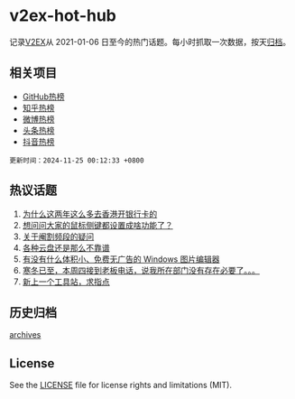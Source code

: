 # v2ex-hot-hub

 记录[V2EX](https://www.v2ex.com/)从 2021-01-06 日至今的热门话题。每小时抓取一次数据，按天[归档](archives)。
 
 ## 相关项目

- [GitHub热榜](https://github.com/lonnyzhang423/github-hot-hub)
- [知乎热榜](https://github.com/lonnyzhang423/zhihu-hot-hub)
- [微博热榜](https://github.com/lonnyzhang423/weibo-hot-hub)
- [头条热榜](https://github.com/lonnyzhang423/toutiao-hot-hub)
- [抖音热榜](https://github.com/lonnyzhang423/douyin-hot-hub)


 `更新时间：2024-11-25 00:12:33 +0800`

## 热议话题

1. [为什么这两年这么多去香港开银行卡的](https://www.v2ex.com/t/1092108)
1. [想问问大家的鼠标侧键都设置成啥功能了？](https://www.v2ex.com/t/1092177)
1. [关于阉割频段的疑问](https://www.v2ex.com/t/1092170)
1. [各种云盘还是那么不靠谱](https://www.v2ex.com/t/1092134)
1. [有没有什么体积小、免费无广告的 Windows 图片编辑器](https://www.v2ex.com/t/1092135)
1. [寒冬已至，本周四接到老板电话，说我所在部门没有存在必要了。。。](https://www.v2ex.com/t/1092121)
1. [新上一个工具站，求指点](https://www.v2ex.com/t/1092165)

## 历史归档

[archives](archives)

## License

See the [LICENSE](LICENSE) file for license rights and limitations (MIT).
